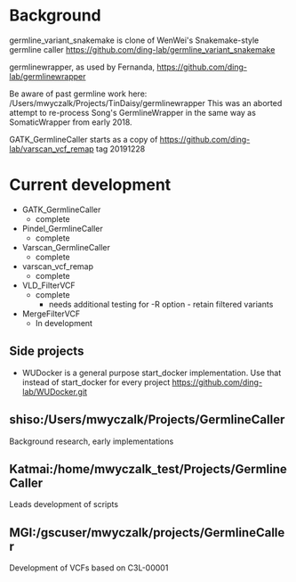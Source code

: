 
# Background

germline_variant_snakemake is clone of WenWei's Snakemake-style germline caller
https://github.com/ding-lab/germline_variant_snakemake

germlinewrapper, as used by Fernanda,
https://github.com/ding-lab/germlinewrapper

Be aware of past germline work here:
    /Users/mwyczalk/Projects/TinDaisy/germlinewrapper
This was an aborted attempt to re-process Song's GermlineWrapper in the same
way as SomaticWrapper from early 2018.

GATK_GermlineCaller starts as a copy of https://github.com/ding-lab/varscan_vcf_remap tag 20191228

# Current development

* GATK_GermlineCaller
    * complete
* Pindel_GermlineCaller
    * complete
* Varscan_GermlineCaller
    * complete
* varscan_vcf_remap
    * complete
* VLD_FilterVCF
    * complete
      * needs additional testing for -R option - retain filtered variants
* MergeFilterVCF
    * In development

## Side projects
* WUDocker is a general purpose start_docker implementation.  Use that instead of start_docker for every project
    https://github.com/ding-lab/WUDocker.git

## shiso:/Users/mwyczalk/Projects/GermlineCaller

Background research, early implementations

## Katmai:/home/mwyczalk_test/Projects/GermlineCaller

Leads development of scripts

## MGI:/gscuser/mwyczalk/projects/GermlineCaller

Development of VCFs based on C3L-00001
